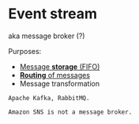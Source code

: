 # Event stream

aka message broker (?)

Purposes:
* [Message **storage** (FIFO)](../core-functionalities/data-storage.md)
* [**Routing** of messages](../core-functionalities/routing.md)
* Message transformation

~~~admonish example
Apache Kafka, RabbitMQ.
~~~

~~~admonish note
Amazon SNS is not a message broker. 
~~~

